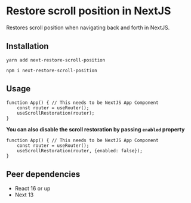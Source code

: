 # Restore scroll position in NextJS

Restores scroll position when navigating back and forth in NextJS.

## Installation

```
yarn add next-restore-scroll-position
```

```
npm i next-restore-scroll-position
```


## Usage
```
function App() { // This needs to be NextJS App Component
    const router = useRouter();
    useScrollRestoration(router);
}
```

**You can also disable the scroll restoration by passing `enabled` property**

```
function App() { // This needs to be NextJS App Component
    const router = useRouter();
    useScrollRestoration(router, {enabled: false});
}
```

## Peer dependencies

- React 16 or up
- Next 13
